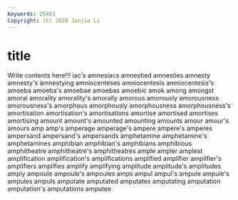 ```yaml
---
Keywords: 25453
Copyright: (C) 2020 Junjie Li
---
```


# title

Write contents here!!!
iac's 
amnesiacs 
amnestied 
amnesties 
amnesty 
amnesty's 
amnestying
amniocenteses 
amniocentesis 
amniocentesis's 
amoeba 
amoeba's 
amoebae 
amoebas 
amoebic 
amok 
among
amongst 
amoral 
amorality 
amorality's 
amorally 
amorous 
amorously 
amorousness 
amorousness's 
amorphous
amorphously 
amorphousness 
amorphousness's 
amortisation 
amortisation's 
amortisations 
amortise 
amortised 
amortises 
amortising
amount 
amount's 
amounted 
amounting 
amounts 
amour 
amour's 
amours 
amp 
amp's
amperage 
amperage's 
ampere 
ampere's 
amperes 
ampersand 
ampersand's 
ampersands 
amphetamine 
amphetamine's
amphetamines 
amphibian 
amphibian's 
amphibians 
amphibious 
amphitheatre 
amphitheatre's 
amphitheatres 
ample 
ampler
amplest 
amplification 
amplification's 
amplifications 
amplified 
amplifier 
amplifier's 
amplifiers 
amplifies 
amplify
amplifying 
amplitude 
amplitude's 
amplitudes 
amply 
ampoule 
ampoule's 
ampoules 
amps 
ampul
ampul's 
ampule 
ampule's 
ampules 
ampuls 
amputate 
amputated 
amputates 
amputating 
amputation
amputation's 
amputations 
amputee 
